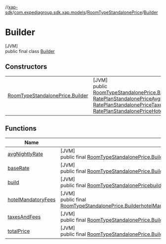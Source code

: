 //[xap-sdk](../../../../index.md)/[com.expediagroup.sdk.xap.models](../../index.md)/[RoomTypeStandalonePrice](../index.md)/[Builder](index.md)

# Builder

[JVM]\
public final class [Builder](index.md)

## Constructors

| | |
|---|---|
| [RoomTypeStandalonePrice.Builder](-room-type-standalone-price.-builder.md) | [JVM]<br>public [RoomTypeStandalonePrice.Builder](index.md)[RoomTypeStandalonePrice.Builder](-room-type-standalone-price.-builder.md)([RoomTypeStandalonePriceTotalPrice](../../-room-type-standalone-price-total-price/index.md)totalPrice, [RatePlanStandalonePriceAvgNightlyRate](../../-rate-plan-standalone-price-avg-nightly-rate/index.md)avgNightlyRate, [RatePlanStandalonePriceBaseRate](../../-rate-plan-standalone-price-base-rate/index.md)baseRate, [RatePlanStandalonePriceTaxesAndFees](../../-rate-plan-standalone-price-taxes-and-fees/index.md)taxesAndFees, [RatePlanStandalonePriceHotelMandatoryFees](../../-rate-plan-standalone-price-hotel-mandatory-fees/index.md)hotelMandatoryFees) |

## Functions

| Name | Summary |
|---|---|
| [avgNightlyRate](avg-nightly-rate.md) | [JVM]<br>public final [RoomTypeStandalonePrice.Builder](index.md)[avgNightlyRate](avg-nightly-rate.md)([RatePlanStandalonePriceAvgNightlyRate](../../-rate-plan-standalone-price-avg-nightly-rate/index.md)avgNightlyRate) |
| [baseRate](base-rate.md) | [JVM]<br>public final [RoomTypeStandalonePrice.Builder](index.md)[baseRate](base-rate.md)([RatePlanStandalonePriceBaseRate](../../-rate-plan-standalone-price-base-rate/index.md)baseRate) |
| [build](build.md) | [JVM]<br>public final [RoomTypeStandalonePrice](../index.md)[build](build.md)() |
| [hotelMandatoryFees](hotel-mandatory-fees.md) | [JVM]<br>public final [RoomTypeStandalonePrice.Builder](index.md)[hotelMandatoryFees](hotel-mandatory-fees.md)([RatePlanStandalonePriceHotelMandatoryFees](../../-rate-plan-standalone-price-hotel-mandatory-fees/index.md)hotelMandatoryFees) |
| [taxesAndFees](taxes-and-fees.md) | [JVM]<br>public final [RoomTypeStandalonePrice.Builder](index.md)[taxesAndFees](taxes-and-fees.md)([RatePlanStandalonePriceTaxesAndFees](../../-rate-plan-standalone-price-taxes-and-fees/index.md)taxesAndFees) |
| [totalPrice](total-price.md) | [JVM]<br>public final [RoomTypeStandalonePrice.Builder](index.md)[totalPrice](total-price.md)([RoomTypeStandalonePriceTotalPrice](../../-room-type-standalone-price-total-price/index.md)totalPrice) |

